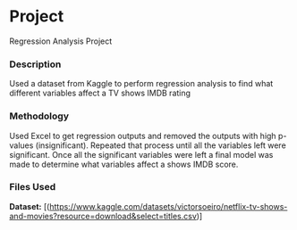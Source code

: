 # Project
Regression Analysis Project
### Description
Used a dataset from Kaggle to perform regression analysis to find what different variables affect a TV shows IMDB rating
### Methodology
Used Excel to get regression outputs and removed the outputs with high p-values (insignificant). Repeated that process until all the variables left were significant. Once all the significant variables were left a final model was made to determine what variables affect a shows IMDB score.
### Files Used
**Dataset:** [(https://www.kaggle.com/datasets/victorsoeiro/netflix-tv-shows-and-movies?resource=download&select=titles.csv)]

